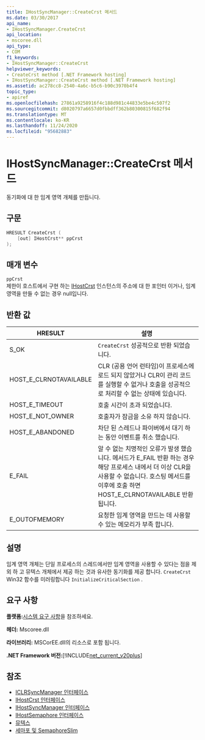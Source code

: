 ```yaml
---
title: IHostSyncManager::CreateCrst 메서드
ms.date: 03/30/2017
api_name:
- IHostSyncManager.CreateCrst
api_location:
- mscoree.dll
api_type:
- COM
f1_keywords:
- IHostSyncManager::CreateCrst
helpviewer_keywords:
- CreateCrst method [.NET Framework hosting]
- IHostSyncManager::CreateCrst method [.NET Framework hosting]
ms.assetid: ac278cc8-2540-4a6c-b5c6-b90c3970b4f4
topic_type:
- apiref
ms.openlocfilehash: 27861a9258916f4c188d981c44833e5be4c507f2
ms.sourcegitcommit: d8020797a6657d0fbbdff362b80300815f682f94
ms.translationtype: MT
ms.contentlocale: ko-KR
ms.lasthandoff: 11/24/2020
ms.locfileid: "95682883"
---
```

# <a name="ihostsyncmanagercreatecrst-method"></a>IHostSyncManager::CreateCrst 메서드

동기화에 대 한 임계 영역 개체를 만듭니다.  
  
## <a name="syntax"></a>구문  
  
```cpp  
HRESULT CreateCrst (  
    [out] IHostCrst** ppCrst  
);  
```  
  
## <a name="parameters"></a>매개 변수  

 `ppCrst`  
 제한이 호스트에서 구현 하는 [IHostCrst](ihostcrst-interface.md) 인스턴스의 주소에 대 한 포인터 이거나, 임계 영역을 만들 수 없는 경우 null입니다.  
  
## <a name="return-value"></a>반환 값  
  
|HRESULT|설명|  
|-------------|-----------------|  
|S_OK|`CreateCrst` 성공적으로 반환 되었습니다.|  
|HOST_E_CLRNOTAVAILABLE|CLR (공용 언어 런타임)이 프로세스에 로드 되지 않았거나 CLR이 관리 코드를 실행할 수 없거나 호출을 성공적으로 처리할 수 없는 상태에 있습니다.|  
|HOST_E_TIMEOUT|호출 시간이 초과 되었습니다.|  
|HOST_E_NOT_OWNER|호출자가 잠금을 소유 하지 않습니다.|  
|HOST_E_ABANDONED|차단 된 스레드나 파이버에서 대기 하는 동안 이벤트를 취소 했습니다.|  
|E_FAIL|알 수 없는 치명적인 오류가 발생 했습니다. 메서드가 E_FAIL 반환 하는 경우 해당 프로세스 내에서 더 이상 CLR을 사용할 수 없습니다. 호스팅 메서드를 이후에 호출 하면 HOST_E_CLRNOTAVAILABLE 반환 됩니다.|  
|E_OUTOFMEMORY|요청한 임계 영역을 만드는 데 사용할 수 있는 메모리가 부족 합니다.|  
  
## <a name="remarks"></a>설명  

 임계 영역 개체는 단일 프로세스의 스레드에서만 임계 영역을 사용할 수 있다는 점을 제외 하 고 뮤텍스 개체에서 제공 하는 것과 유사한 동기화를 제공 합니다. `CreateCrst` Win32 함수를 미러링합니다 `InitializeCriticalSection` .  
  
## <a name="requirements"></a>요구 사항  

 **플랫폼:**[시스템 요구 사항](../../get-started/system-requirements.md)을 참조하세요.  
  
 **헤더:** Mscoree.dll  
  
 **라이브러리:** MSCorEE.dll의 리소스로 포함 됩니다.  
  
 **.NET Framework 버전:**[!INCLUDE[net_current_v20plus](../../../../includes/net-current-v20plus-md.md)]  
  
## <a name="see-also"></a>참조

- [ICLRSyncManager 인터페이스](iclrsyncmanager-interface.md)
- [IHostCrst 인터페이스](ihostcrst-interface.md)
- [IHostSyncManager 인터페이스](ihostsyncmanager-interface.md)
- [IHostSemaphore 인터페이스](ihostsemaphore-interface.md)
- [뮤텍스](../../../standard/threading/mutexes.md)
- [세마포 및 SemaphoreSlim](../../../standard/threading/semaphore-and-semaphoreslim.md)
